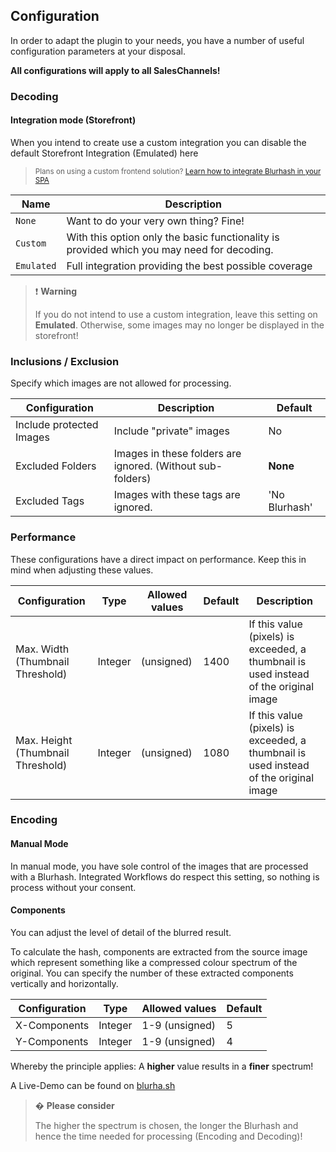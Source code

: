 ## Configuration

In order to adapt the plugin to your needs, you have a number of useful configuration parameters at your disposal.

**All configurations will apply to all SalesChannels!**

### Decoding

#### Integration mode (Storefront)

When you intend to create use a custom integration you can disable the default Storefront Integration (Emulated) here

> <small>Plans on using a custom frontend solution? [Learn how to integrate Blurhash in your SPA](customization.md#custom-integrations)</small>

| Name        | Description                                                                                |
|-------------|--------------------------------------------------------------------------------------------|
| `None`      | Want to do your very own thing? Fine!                                                      |
| `Custom`    | With this option only the basic functionality is provided which you may need for decoding. |
| `Emulated`  | Full integration providing the best possible coverage                                      |

> ❗ **Warning**
>
> If you do not intend to use a custom integration, leave this setting on **Emulated**.
> Otherwise, some images may no longer be displayed in the storefront!

### Inclusions / Exclusion

Specify which images are not allowed for processing.

| Configuration            | Description                                                | Default       |
|--------------------------|------------------------------------------------------------|---------------|
| Include protected Images | Include "private" images                                   | No            |
| Excluded Folders         | Images in these folders are ignored. (Without sub-folders) | __None__      |
| Excluded Tags            | Images with these tags are ignored.                        | 'No Blurhash' |

### Performance

These configurations have a direct impact on performance. Keep this in mind when adjusting these values.

| Configuration                     | Type    | Allowed values | Default | Description                                                                            |
|-----------------------------------|---------|----------------|---------|----------------------------------------------------------------------------------------|
| Max. Width (Thumbnail Threshold)  | Integer | (unsigned)     | 1400    | If this value (pixels) is exceeded, a thumbnail is used instead of the original image  |
| Max. Height (Thumbnail Threshold) | Integer | (unsigned)     | 1080    | If this value (pixels) is exceeded, a thumbnail is used instead of the original image  |

### Encoding

#### Manual Mode

In manual mode, you have sole control of the images that are processed with a Blurhash. Integrated Workflows do respect this setting, so nothing is process without your consent.

#### Components

You can adjust the level of detail of the blurred result.

To calculate the hash, components are extracted from the source image which represent something like a compressed colour spectrum of the original. You can specify the number of these extracted components vertically and horizontally.

| Configuration  | Type    | Allowed values | Default |
|----------------|---------|----------------|---------|
| X-Components   | Integer | 1-9 (unsigned) | 5       |
| Y-Components   | Integer | 1-9 (unsigned) | 4       |

Whereby the principle applies: A **higher** value results in a **finer** spectrum!

A Live-Demo can be found on [blurha.sh](https://blurha.sh)

> � **Please consider**
>
> The higher the spectrum is chosen, the longer the Blurhash and hence the time needed for processing (Encoding and Decoding)!